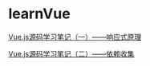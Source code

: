 # learnVue

[Vue.js源码学习笔记（一）——响应式原理](./docs/Vue.js源码学习笔记（一）——响应式原理.MarkDown)

[Vue.js源码学习笔记（二）——依赖收集](./docs/Vue.js源码学习笔记（二）——依赖收集.MarkDown)
